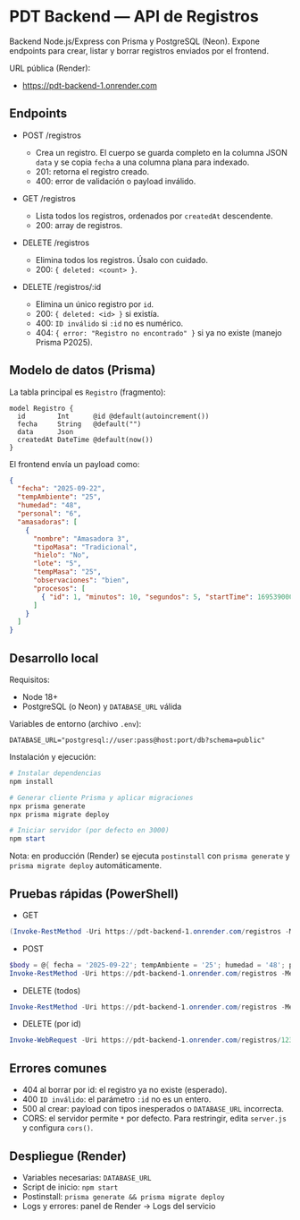 # PDT Backend — API de Registros

Backend Node.js/Express con Prisma y PostgreSQL (Neon). Expone endpoints para crear, listar y borrar registros enviados por el frontend.

URL pública (Render):

- https://pdt-backend-1.onrender.com

## Endpoints

- POST /registros
  - Crea un registro. El cuerpo se guarda completo en la columna JSON `data` y se copia `fecha` a una columna plana para indexado.
  - 201: retorna el registro creado.
  - 400: error de validación o payload inválido.

- GET /registros
  - Lista todos los registros, ordenados por `createdAt` descendente.
  - 200: array de registros.

- DELETE /registros
  - Elimina todos los registros. Úsalo con cuidado.
  - 200: `{ deleted: <count> }`.

- DELETE /registros/:id
  - Elimina un único registro por `id`.
  - 200: `{ deleted: <id> }` si existía.
  - 400: `ID inválido` si `:id` no es numérico.
  - 404: `{ error: "Registro no encontrado" }` si ya no existe (manejo Prisma P2025).

## Modelo de datos (Prisma)

La tabla principal es `Registro` (fragmento):

```prisma
model Registro {
  id        Int      @id @default(autoincrement())
  fecha     String   @default("")
  data      Json
  createdAt DateTime @default(now())
}
```

El frontend envía un payload como:

```json
{
  "fecha": "2025-09-22",
  "tempAmbiente": "25",
  "humedad": "48",
  "personal": "6",
  "amasadoras": [
    {
      "nombre": "Amasadora 3",
      "tipoMasa": "Tradicional",
      "hielo": "No",
      "lote": "5",
      "tempMasa": "25",
      "observaciones": "bien",
      "procesos": [
        { "id": 1, "minutos": 10, "segundos": 5, "startTime": 1695390000000, "endTime": 1695390605000 }
      ]
    }
  ]
}
```

## Desarrollo local

Requisitos:
- Node 18+
- PostgreSQL (o Neon) y `DATABASE_URL` válida

Variables de entorno (archivo `.env`):

```
DATABASE_URL="postgresql://user:pass@host:port/db?schema=public"
```

Instalación y ejecución:

```powershell
# Instalar dependencias
npm install

# Generar cliente Prisma y aplicar migraciones
npx prisma generate
npx prisma migrate deploy

# Iniciar servidor (por defecto en 3000)
npm start
```

Nota: en producción (Render) se ejecuta `postinstall` con `prisma generate` y `prisma migrate deploy` automáticamente.

## Pruebas rápidas (PowerShell)

- GET
```powershell
(Invoke-RestMethod -Uri https://pdt-backend-1.onrender.com/registros -Method GET) | ConvertTo-Json -Depth 4
```

- POST
```powershell
$body = @{ fecha = '2025-09-22'; tempAmbiente = '25'; humedad = '48'; personal = '6'; amasadoras = @(@{ nombre='Amasadora 3'; tipoMasa='Tradicional'; hielo='No'; tempMasa='25'; observaciones='ok'; procesos=@() }) } | ConvertTo-Json
Invoke-RestMethod -Uri https://pdt-backend-1.onrender.com/registros -Method POST -ContentType 'application/json' -Body $body
```

- DELETE (todos)
```powershell
Invoke-RestMethod -Uri https://pdt-backend-1.onrender.com/registros -Method DELETE
```

- DELETE (por id)
```powershell
Invoke-WebRequest -Uri https://pdt-backend-1.onrender.com/registros/123 -Method DELETE | Select-Object -ExpandProperty StatusCode
```

## Errores comunes

- 404 al borrar por id: el registro ya no existe (esperado).
- 400 `ID inválido`: el parámetro `:id` no es un entero.
- 500 al crear: payload con tipos inesperados o `DATABASE_URL` incorrecta.
- CORS: el servidor permite `*` por defecto. Para restringir, edita `server.js` y configura `cors()`.

## Despliegue (Render)

- Variables necesarias: `DATABASE_URL`
- Script de inicio: `npm start`
- Postinstall: `prisma generate && prisma migrate deploy`
- Logs y errores: panel de Render → Logs del servicio
